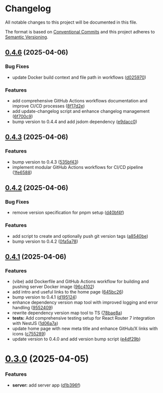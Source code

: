 # Changelog

All notable changes to this project will be documented in this file.

The format is based on [Conventional Commits](https://www.conventionalcommits.org/en/v1.0.0/)
and this project adheres to [Semantic Versioning](https://semver.org/spec/v2.0.0.html).

## [0.4.6](https://github.com/cbnsndwch/react-router-nest/compare/v0.4.5...v0.4.6) (2025-04-06)

### Bug Fixes

- update Docker build context and file path in workflows ([d025970](https://github.com/cbnsndwch/react-router-nest/commit/d0259707e436331763ba365dab5948efe75f42fd))

### Features

- add comprehensive GitHub Actions workflows documentation and improve CI/CD processes ([8f17d2e](https://github.com/cbnsndwch/react-router-nest/commit/8f17d2ee434ec5641984a0cc7a72078d8ddf8124))
- add update-changelog script and enhance changelog management ([6f700c9](https://github.com/cbnsndwch/react-router-nest/commit/6f700c9af20042cb6a9cbf002d4be82fd9e5d35c))
- bump version to 0.4.4 and add jsdom dependency ([e9dacc0](https://github.com/cbnsndwch/react-router-nest/commit/e9dacc07c38b6a848784c74a7ab50cfbda7bc97d))

## [0.4.3](https://github.com/cbnsndwch/react-router-nest/compare/v0.4.2...v0.4.3) (2025-04-06)

### Features

- bump version to 0.4.3 ([535bf43](https://github.com/cbnsndwch/react-router-nest/commit/535bf4314a5b47450dd2ec23610cfcb8a1859875))
- implement modular GitHub Actions workflows for CI/CD pipeline ([1fe6588](https://github.com/cbnsndwch/react-router-nest/commit/1fe658899ab21497970a04dadb599c1007f10530))

## [0.4.2](https://github.com/cbnsndwch/react-router-nest/compare/v0.4.1...v0.4.2) (2025-04-06)

### Bug Fixes

- remove version specification for pnpm setup ([d40bf4f](https://github.com/cbnsndwch/react-router-nest/commit/d40bf4fce2f39e2fb81bdbb40920fd489a7da214))

### Features

- add script to create and optionally push git version tags ([a8540be](https://github.com/cbnsndwch/react-router-nest/commit/a8540be7a6438fd251541f151769c213d52d4419))
- bump version to 0.4.2 ([0fa5a78](https://github.com/cbnsndwch/react-router-nest/commit/0fa5a78690a6adb79cb1bd80f082adf50580c4ab))

## [0.4.1](https://github.com/cbnsndwch/react-router-nest/compare/v0.4.0...v0.4.1) (2025-04-06)

### Features

- (vibe) add Dockerfile and GitHub Actions workflow for building and pushing server Docker image ([96c4102](https://github.com/cbnsndwch/react-router-nest/commit/96c41027a080c53dd2e036f11e3fd2b73f5ca14e))
- add intro and useful links to the home page ([645bc26](https://github.com/cbnsndwch/react-router-nest/commit/645bc2610c4103e9cc6306ce52a0910063db5b53))
- bump version to 0.4.1 ([d195124](https://github.com/cbnsndwch/react-router-nest/commit/d195124f3f5ac3f739020ccfb8c1cfa6e24eb16e))
- enhance dependency version map tool with improved logging and error handling ([9552409](https://github.com/cbnsndwch/react-router-nest/commit/95524091075e7b07cc528189a7b3749830e85d90))
- rewrite dependency version map tool to TS ([78bae8a](https://github.com/cbnsndwch/react-router-nest/commit/78bae8a3cdf6b733a92547ee01de3a76057ad37d))
- **tests:** Add comprehensive testing setup for React Router 7 integration with NestJS ([1d06a7a](https://github.com/cbnsndwch/react-router-nest/commit/1d06a7abbf18a1093f24c830abaa67d7800bcf58))
- update home page with new meta title and enhance GitHub/X links with icons ([c755289](https://github.com/cbnsndwch/react-router-nest/commit/c755289ed58067c551c92583a000d5e9402d5390))
- update version to 0.4.0 and add version bump script ([e4df29b](https://github.com/cbnsndwch/react-router-nest/commit/e4df29be3dad1027ae03e95cb4079a9c2c9f4226))

# [0.3.0](https://github.com/cbnsndwch/react-router-nest/compare/d1b396fa288173f2546664f51d6c69712335fc67...v0.3.0) (2025-04-05)

### Features

- **server:** add server app ([d1b396f](https://github.com/cbnsndwch/react-router-nest/commit/d1b396fa288173f2546664f51d6c69712335fc67))
